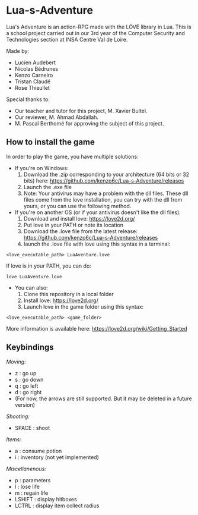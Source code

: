 # Lua-s-Adventure
Lua's Adventure is an action-RPG made with the LÖVE library in Lua.
This is a school project carried out in our 3rd year of the Computer Security and Technologies section at INSA Centre Val de Loire.

Made by:
- Lucien Audebert
- Nicolas Bédrunes
- Kenzo Carneiro
- Tristan Claudé
- Rose Thieullet

Special thanks to:
- Our teacher and tutor for this project, M. Xavier Bultel.
- Our reviewer, M. Ahmad Abdallah.
- M. Pascal Berthomé for approving the subject of this project.

## How to install the game
In order to play the game, you have multiple solutions:
- If you're on Windows:
  1) Download the .zip corresponding to your architecture (64 bits or 32 bits) here: https://github.com/kenzo6c/Lua-s-Adventure/releases
  2) Launch the .exe file
  3) Note: Your antivirus may have a problem with the dll files. These dll files come from the love installation, you can try with the dll from yours, or you can use the following method.
- If you're on another OS (or if your antivirus doesn't like the dll files):
  1) Download and install love: https://love2d.org/
  2) Put love in your PATH or note its location
  3) Download the .love file from the latest release: https://github.com/kenzo6c/Lua-s-Adventure/releases
  4) launch the .love file with love using this syntax in a terminal:
```
<love_executable_path> LuaAventure.love
```
If love is in your PATH, you can do:
```
love LuaAventure.love
```

- You can also:
  1) Clone this repository in a local folder
  2) Install love: https://love2d.org/
  3) Launch love in the game folder using this syntax:
```
<love_executable_path> <game_folder>
```

More information is available here: https://love2d.org/wiki/Getting_Started


## Keybindings

*Moving:*
- z : go up
- s : go down
- q : go left
- d : go right
- (For now, the arrows are still supported. But it may be deleted in a future version)

*Shooting:*
- SPACE : shoot

*Items:*
- a : consume potion
- i : inventory (not yet implemented)

*Miscellanenous:*
- p : parameters
- l : lose life
- m : regain life
- LSHIFT : display hitboxes
- LCTRL : display item collect radius
